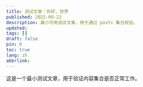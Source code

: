 ```yaml
---
title: 测试文章：你好，世界
published: 2025-09-22
description: 最小可用测试文章，用于通过 posts 集合校验。
updated: 
tags: []
draft: false
pin: 0
toc: true
lang: zh
abbrlink: 
---
```


这是一个最小测试文章，用于验证内容集合是否正常工作。



